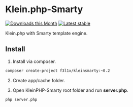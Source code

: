 # Klein.php-Smarty

[![Downloads this Month](https://img.shields.io/packagist/dm/f3l1x/kleinsmarty.svg?style=flat)](https://packagist.org/packages/f3l1x/kleinsmarty)
[![Latest stable](https://img.shields.io/packagist/v/f3l1x/kleinsmarty.svg?style=flat)](https://packagist.org/packages/f3l1x/kleinsmarty)

Klein.php with Smarty template engine.

## Install

1) Install via composer.

```sh
composer create-project f3l1x/kleinsmarty:~0.2
```

2) Create app/cache folder.

3) Open KleinPHP-Smarty root folder and run **server.php**.

```php
php server.php
```